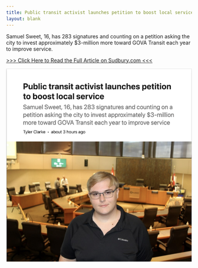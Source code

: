 ```yaml
---
title: Public transit activist launches petition to boost local service
layout: blank
---
```


Samuel Sweet, 16, has 283 signatures and counting on a petition asking the city
to invest approximately $3-million more toward GOVA Transit each year to improve
service.

[\>\>\> Click Here to Read the Full Article on Sudbury.com \<\<\<](https://www.sudbury.com/local-news/public-transit-activist-launches-petition-to-boost-local-service-10482271)

[![Public transit activist launches petition to boost local service](2025-04-05.png)](https://www.sudbury.com/local-news/public-transit-activist-launches-petition-to-boost-local-service-10482271)
